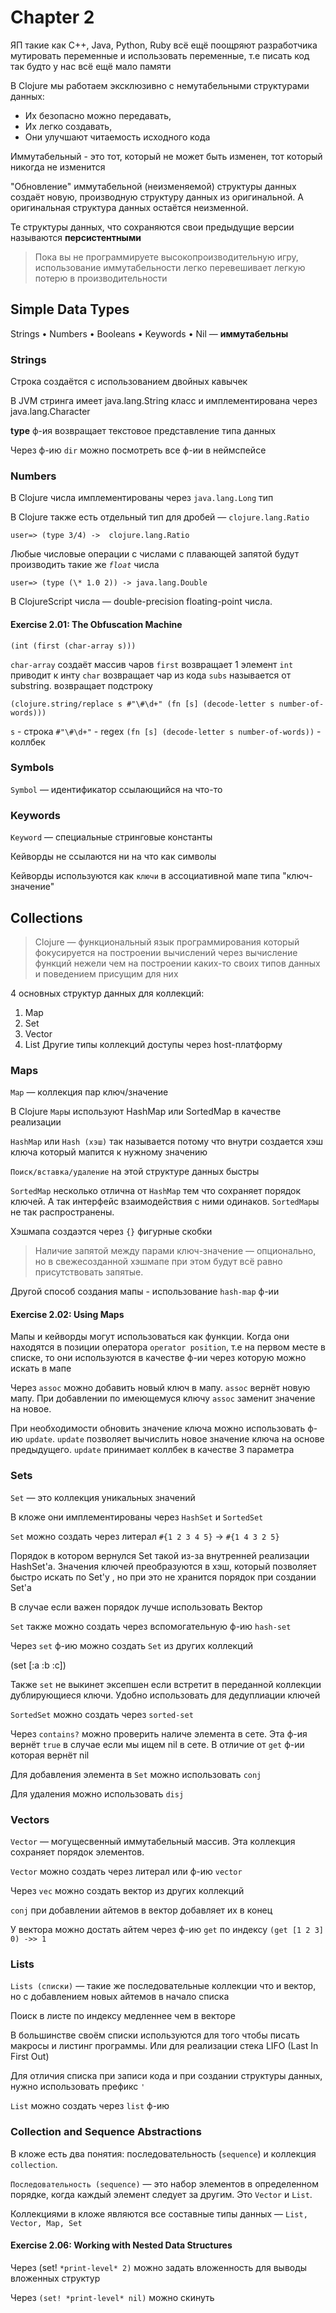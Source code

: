# Chapter 2

ЯП такие как C++, Java, Python, Ruby всё ещё поощряют разработчика мутировать переменные и использовать переменные, т.е писать код так будто у нас всё ещё мало памяти

В Clojure мы работаем эксклюзивно с немутабельными структурами данных:
- Их безопасно можно передавать,
- Их легко создавать, 
- Они улучшают читаемость исходного кода

Иммутабельный - это тот, который не может быть изменен, тот который никогда не изменится

"Обновление" иммутабельной (неизменяемой) структуры данных создаёт новую, производную структуру данных из оригинальной. А оригинальная структура данных остаётся неизменной.

Те структуры данных, что сохраняются свои предыдущие версии называются **персистентными**

> Пока вы не программируете высокопроизводительную игру, использование иммутабельности легко перевешивает легкую потерю в производительности

## Simple Data Types
Strings  • Numbers • Booleans • Keywords • Nil — **иммутабельны**

### Strings
Строка создаётся с использованием двойных кавычек

В JVM стринга имеет java.lang.String класс и имплементирована через java.lang.Character

 **type** ф-ия возвращает текстовое представление типа данных 
 
 Через ф-ию `dir` можно посмотреть все ф-ии в неймспейсе
 
### Numbers
В Clojure числа имплементированы через `java.lang.Long` тип

В Clojure также есть отдельный тип для дробей
—  `clojure.lang.Ratio`

`user=> (type 3/4) -> 
clojure.lang.Ratio`

Любые числовые операции с числами с плавающей запятой будут производить такие же  *`float`* числа

`user=> (type (\* 1.0 2)) -> java.lang.Double`

В ClojureScript числа  — double-precision floating-point числа.

####  Exercise 2.01: The Obfuscation Machine

`(int (first (char-array s)))`

`char-array` создаёт массив чаров
`first` возвращает 1 элемент
`int` приводит к инту
`char` возвращает чар из кода
 `subs` называется от substring. возвращает подстроку 
 
 `(clojure.string/replace s #"\#\d+" (fn [s]
 		(decode-letter s number-of-words)))`

`s` - строка
`#"\#\d+"` - regex
`(fn [s] (decode-letter s number-of-words))` - коллбек 

### Symbols
`Symbol` — идентификатор ссылающийся на что-то

### Keywords
`Keyword` — специальные стринговые константы

Кейворды не ссылаются ни на что как символы

Кейворды используются как `ключи` в ассоциативной мапе типа "ключ-значение"

## Collections
 > Clojure — функциональный язык программирования который фокусируется на построении вычислений через вычисление функций нежели чем на построении каких-то своих типов данных и поведением присущим для них

4 основных структур данных для коллекций:
1. Map 
2. Set
3. Vector
4. List
Другие типы коллекций доступы через host-платформу

### Maps
`Map` — коллекция пар ключ/значение

В Clojure `Map`ы используют HashMap или SortedMap в качестве реализации

`HashMap` или `Hash (хэш)` так называется потому что внутри создается хэш ключа который мапится к нужному значению

`Поиск/вставка/удаление` на этой структуре данных быстры

`SortedMap` несколько отлична от `HashMap` тем что сохраняет порядок ключей. А так интерфейс взаимодействия с ними одинаков. `SortedMap`ы не так распространены.

Хэшмапа создаэтся через `{}` фигурные скобки

> Наличие запятой между парами ключ-значение — опционально, 
> но в свежесозданной хэшмапе при этом будут всё равно присутствовать запятые.

Другой способ создания мапы - использование `hash-map` ф-ии

####  Exercise 2.02: Using Maps

Мапы и кейворды могут использоваться как функции. 
Когда они находятся в позиции оператора `operator position`, т.е на первом месте в списке, то они используются в качестве ф-ии через которую можно искать в мапе

Через `assoc` можно добавить новый ключ в мапу. `assoc` вернёт новую мапу. При добавлении по имеющемуся ключу `assoc` заменит значение на новое. 

При необходимости обновить значение ключа можно использовать ф-ию `update`.  `update` позволяет вычислить новое значение ключа на основе предыдущего. `update` принимает коллбек в качестве 3 параметра

### Sets
`Set` — это коллекция уникальных значений

В кложе они имплементированы через `HashSet` и `SortedSet`

`Set` можно создать через литерал `#{1 2 3 4 5}` -> `#{1 4 3 2 5}`

Порядок в котором вернулся Set такой из-за внутренней реализации HashSet'a. Значения ключей преобразуются в хэш, который позволяет быстро искать по Set'у , но при это не хранится порядок при создании Set'a

В случае если важен порядок лучше использовать Вектор

`Set` также можно создать через вспомогательную ф-ию `hash-set`

Через `set` ф-ию можно создать `Set` из других коллекций

(set [:a :b :c])

Также `set` не выкинет эксепшен если встретит в переданной коллекции дублирующиеся ключи. Удобно использовать для дедуплиации ключей

`SortedSet` можно создать через `sorted-set`

Через `contains?` можно проверить наличе элемента в сете. Эта ф-ия вернёт `true` в случае если мы ищем nil в сете. В отличие от `get` ф-ии которая вернёт nil

Для добавления элемента в `Set` можно использовать `conj`

Для удаления можно использовать `disj`

### Vectors 
`Vector` — могущесвенный иммутабельный массив. Эта коллекция сохраняет порядок элементов.

`Vector` можно создать через литерал или ф-ию `vector`

Через `veс` можно создать вектор из других коллекций

`conj` при добавлении айтемов в вектор добавляет их в конец

У вектора можно достать айтем через ф-ию `get` по индексу
`(get [1 2 3] 0) ->> 1`

### Lists
`Lists (списки)` — такие же последовательные коллекции что и вектор, но с добавлением новых айтемов в начало списка

Поиск в листе по индексу медленнее чем в векторе 

В большинстве своём списки используются для того чтобы писать макросы и листинг программы. Или для реализации стека LIFO (Last In First Out)

Для отличия списка при записи кода и при создании структуры данных, нужно использовать префикс `'`

`List` можно создать через `list` ф-ию

 ### Collection and Sequence Abstractions
 
 В кложе есть два понятия: последовательность (`sequence`) и коллекция `collection`.
 
 `Последовательность (sequence)` — это набор элементов в определенном порядке, когда каждый элемент следует за другим. Это `Vector` и `List`.
 
Коллекциями в кложе являются все составные типы данных — `List, Vector, Map, Set`

####  Exercise 2.06: Working with Nested Data Structures
Через  (set! `*print-level* 2)` можно задать вложенность для выводы вложенных структур

Через `(set! *print-level* nil)` можно скинуть